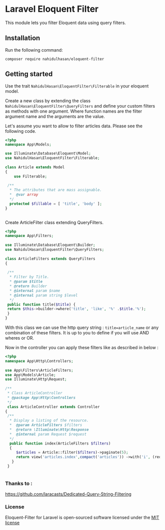 # Laravel Eloquent Filter  
  This module lets you filter Eloquent data using query filters.  
  
## Installation  
 
Run  the following command:  
 
```  
composer require nahidulhasan/eloquent-filter  
```  
  
  
## Getting started  
  
Use the trait `NahidulHasan\EloquentFilter\Filterable` in your eloquent model.

Create a new class by extending the class `NahidulHasan\EloquentFilter\QueryFilters` and define your custom filters as methods with one argument. Where function names are the filter argument name and the arguments are the value.   
  
Let's assume you want to allow to filter articles data. Please see the following code.  
  
```php 
<?php  
namespace App\Models;  

use Illuminate\Database\Eloquent\Model;  
use NahidulHasan\EloquentFilter\Filterable;  
  
class Article extends Model  
{  
	use Filterable; 
	 
 /**
  * The attributes that are mass assignable. 
  *  @var array 
  */ 
  protected $fillable = [ 'title', 'body' ];
}  
  
```  
  
Create ArticleFilter class extending QueryFilters.  
  
```php  
<?php  
namespace App\Filters;  
  
use Illuminate\Database\Eloquent\Builder;  
use NahidulHasan\EloquentFilter\QueryFilters;  
  
class ArticleFilters extends QueryFilters  
{  
  
 /**  
  * Filter by Title. 
  * @param $title 
  * @return Builder 
  * @internal param $name 
  * @internal param string $level 
  */ 
 public function title($title) { 
 return $this->builder->where('title', 'like', '%' .$title.'%'); 
 }  
}  
```  
  
With this class we can use the http query string : `title=article_name` or any combination of these filters. It is up to you to define if you will use AND wheres or OR.   

Now in the controller you can apply these filters like as described in below  :    
  
  
```php  
<?php  
namespace App\Http\Controllers;  
  
use App\Filters\ArticleFilters;  
use App\Models\Article;  
use Illuminate\Http\Request;  
  
/**  
 * Class ArticleController 
 * @package App\Http\Controllers 
 */
 class ArticleController extends Controller  
{  
 /** 
  * Display a listing of the resource. 
  *  @param ArticleFilters $filters 
  *  @return \Illuminate\Http\Response 
  *  @internal param Request $request 
  */ 
  public function index(ArticleFilters $filters) 
  {  
     $articles = Article::filter($filters)->paginate(5);  
     return view('articles.index',compact('articles')) ->with('i', (request()->input('page', 1) - 1) * 5); 
   }
 }  
  
```  
### Thanks to :  
https://github.com/laracasts/Dedicated-Query-String-Filtering  
  
  
### License  
  
Eloquent-Filter for Laravel is open-sourced software licensed under the [MIT license](http://opensource.org/licenses/MIT)

